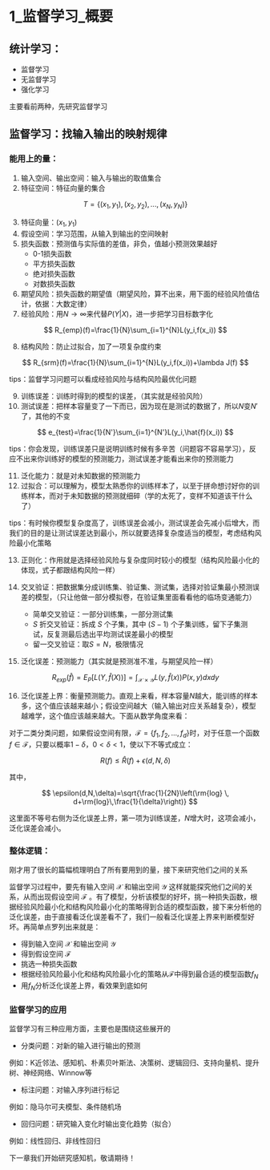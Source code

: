# 1_监督学习_概要

## 统计学习：

* 监督学习
* 无监督学习
* 强化学习

主要看前两种，先研究监督学习

## 监督学习：找输入输出的映射规律

### 能用上的量：

1. 输入空间、输出空间：输入与输出的取值集合
2. 特征空间：特征向量的集合

$$
T=\{(x_1,y_1),(x_2,y_2),...,(x_N,y_N)\}
$$

3. 特征向量：$(x_1,y_1)$
4. 假设空间：学习范围，从输入到输出的空间映射
5. 损失函数：预测值与实际值的差值，非负，值越小预测效果越好
   * 0-1损失函数
   * 平方损失函数
   * 绝对损失函数
   * 对数损失函数
6. 期望风险：损失函数的期望值（期望风险，算不出来，用下面的经验风险值估计，依据：大数定律）
7. 经验风险：用$N→∞$来代替$P(Y|X)$，进一步把学习目标数字化

$$
R_{emp}(f)=\frac{1}{N}\sum_{i=1}^{N}L(y_i,f(x_i))
$$

8. 结构风险：防止过拟合，加了一项复杂度约束

$$
R_{srm}(f)=\frac{1}{N}\sum_{i=1}^{N}L(y_i,f(x_i))+\lambda J(f)
$$

tips：监督学习问题可以看成经验风险与结构风险最优化问题

9. 训练误差：训练时得到的模型的误差，（其实就是经验风险）
10. 测试误差：把样本容量变了一下而已，因为现在是测试的数据了，所以$N$变$N'$了，其他的不变

$$
e_{test}=\frac{1}{N'}\sum_{i=1}^{N'}L(y_i,\hat{f}(x_i))
$$

tips：你会发现，训练误差只是说明训练时候有多辛苦（问题容不容易学习），反应不出来你训练好的模型的预测能力，测试误差才能看出来你的预测能力

11. 泛化能力：就是对未知数据的预测能力
12. 过拟合：可以理解为，模型太熟悉你的训练样本了，以至于拼命想讨好你的训练样本，而对于未知数据的预测就细碎（学的太死了，变样不知道该干什么了）

tips：有时候你模型复杂度高了，训练误差会减小，测试误差会先减小后增大，而我们的目的是让测试误差达到最小，所以就要选择复杂度适当的模型，考虑结构风险最小化策略

13. 正则化：作用就是选择经验风险与复杂度同时较小的模型（结构风险最小化的体现，式子都跟结构风险一样）
14. 交叉验证：把数据集分成训练集、验证集、测试集，选择对验证集最小预测误差的模型，（只让他做一部分模拟卷，在验证集里面看看他的临场变通能力）

    * 简单交叉验证：一部分训练集，一部分测试集
    * $S$ 折交叉验证：拆成 $S$ 个子集，其中 $(S-1)$ 个子集训练，留下子集测试，反复测最后选出平均测试误差最小的模型
    * 留一交叉验证：取$S=N$，极限情况
15. 泛化误差：预测能力（其实就是预测准不准，与期望风险一样）

$$
R_{exp}(\hat{f})=E_P[L(Y,\hat{f}(X))] =\int_{\mathcal{X×Y}}L(y,\hat{f}(x))P(x,y)dxdy
$$

16. 泛化误差上界：衡量预测能力。直观上来看，样本容量$N$越大，能训练的样本多，这个值应该越来越小；假设空间越大（输入输出对应关系越复杂），模型越难学，这个值应该越来越大。下面从数学角度来看：

对于二类分类问题，如果假设空间有限，$\mathcal{F}=\{f_1,f_2,...,f_d\}$时，对于任意一个函数$f\in\mathcal{F}$，只要以概率$1-\delta$，$0<\delta<1$，使以下不等式成立：

$$
R(f)\leq \hat{R}(f)+\epsilon(d,N,\delta)
$$

其中，

$$
\epsilon(d,N,\delta)=\sqrt{\frac{1}{2N}\left(\rm{log} \, d+\rm{log}\,\frac{1}{\delta}\right)}
$$

这里面不等号右侧为泛化误差上界，第一项为训练误差，$N$增大时，这项会减小，泛化误差会减小。

### 整体逻辑：

刚才用了很长的篇幅梳理明白了所有要用到的量，接下来研究他们之间的关系

监督学习过程中，要先有输入空间 $\mathcal{X}$ 和输出空间 $\mathcal{Y}$ 这样就能探究他们之间的关系，从而出现假设空间 $\mathcal{F}$ 。有了模型，分析该模型的好坏，挑一种损失函数，根据经验风险最小化和结构风险最小化的策略得到合适的模型函数，接下来分析他的泛化误差，由于直接看泛化误差看不了，我们一般看泛化误差上界来判断模型好坏。再简单点罗列出来就是：

* 得到输入空间 $\mathcal{X}$ 和输出空间 $\mathcal{Y}$
* 得到假设空间 $\mathcal{F}$
* 挑选一种损失函数
* 根据经验风险最小化和结构风险最小化的策略从$\mathcal{F}$中得到最合适的模型函数$f_N$
* 用$f_N$分析泛化误差上界，看效果到底如何

### 监督学习的应用

监督学习有三种应用方面，主要也是围绕这些展开的

* 分类问题：对新的输入进行输出的预测

例如：K近邻法、感知机、朴素贝叶斯法、决策树、逻辑回归、支持向量机、提升树、神经网络、Winnow等

* 标注问题：对输入序列进行标记

例如：隐马尔可夫模型、条件随机场

* 回归问题：研究输入变化时输出变化趋势（拟合）

例如：线性回归、非线性回归

下一章我们开始研究感知机，敬请期待！
